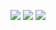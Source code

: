 
![](https://i.imgur.com/mcVp4Y5.png)
![](https://i.imgur.com/44jAA35.png)
![](https://i.imgur.com/gXoBPcF.png)

